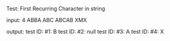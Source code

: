 Test: First Recurring Character in string

input:
4
ABBA
ABC
ABCAB
XMX

output:
test ID: #1: B
test ID: #2: null
test ID: #3: A
test ID: #4: X
